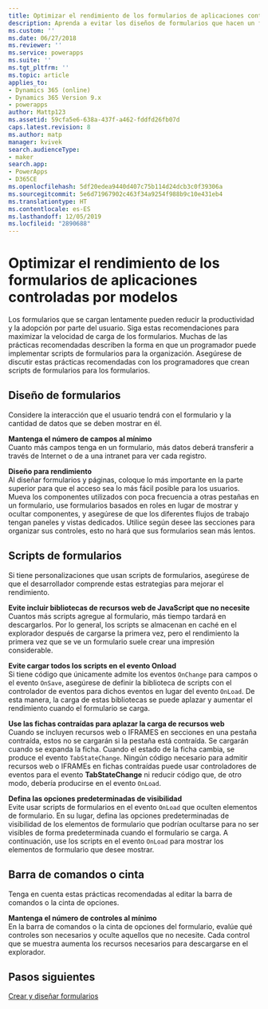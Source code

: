 ```yaml
---
title: Optimizar el rendimiento de los formularios de aplicaciones controladas por modelos en Power Apps | MicrosoftDocs
description: Aprenda a evitar los diseños de formularios que hacen un formulario se cargue lentamente
ms.custom: ''
ms.date: 06/27/2018
ms.reviewer: ''
ms.service: powerapps
ms.suite: ''
ms.tgt_pltfrm: ''
ms.topic: article
applies_to:
- Dynamics 365 (online)
- Dynamics 365 Version 9.x
- powerapps
author: Mattp123
ms.assetid: 59cfa5e6-638a-437f-a462-fddfd26fb07d
caps.latest.revision: 8
ms.author: matp
manager: kvivek
search.audienceType:
- maker
search.app:
- PowerApps
- D365CE
ms.openlocfilehash: 5df20edea9440d407c75b114d24dcb3c0f39306a
ms.sourcegitcommit: 5e6d71967902c463f34a9254f988b9c10e431eb4
ms.translationtype: HT
ms.contentlocale: es-ES
ms.lasthandoff: 12/05/2019
ms.locfileid: "2890688"
---
```

# <a name="optimize-model-driven-app-form-performance"></a>Optimizar el rendimiento de los formularios de aplicaciones controladas por modelos

Los formularios que se cargan lentamente pueden reducir la productividad y la adopción por parte del usuario. Siga estas recomendaciones para maximizar la velocidad de carga de los formularios. Muchas de las prácticas recomendadas describen la forma en que un programador puede implementar scripts de formularios para la organización. Asegúrese de discutir estas prácticas recomendadas con los programadores que crean scripts de formularios para los formularios.  
  
<a name="BKMK_FormDesign"></a>   
## <a name="form-design"></a>Diseño de formularios  
 Considere la interacción que el usuario tendrá con el formulario y la cantidad de datos que se deben mostrar en él.  
  
 **Mantenga el número de campos al mínimo**  
 Cuanto más campos tenga en un formulario, más datos deberá transferir a través de Internet o de a una intranet para ver cada registro.
 
 **Diseño para rendimiento**  
 Al diseñar formularios y páginas, coloque lo más importante en la parte superior para que el acceso sea lo más fácil posible para los usuarios. Mueva los componentes utilizados con poca frecuencia a otras pestañas en un formulario, use formularios basados en roles en lugar de mostrar y ocultar componentes, y asegúrese de que los diferentes flujos de trabajo tengan paneles y vistas dedicados. Utilice según desee las secciones para organizar sus controles, esto no hará que sus formularios sean más lentos.
 
<a name="BKMK_FormScripts"></a>   
## <a name="form-scripts"></a>Scripts de formularios  
 Si tiene personalizaciones que usan scripts de formularios, asegúrese de que el desarrollador comprende estas estrategias para mejorar el rendimiento.  
  
 **Evite incluir bibliotecas de recursos web de JavaScript que no necesite**  
 Cuantos más scripts agregue al formulario, más tiempo tardará en descargarlos. Por lo general, los scripts se almacenan en caché en el explorador después de cargarse la primera vez, pero el rendimiento la primera vez que se ve un formulario suele crear una impresión considerable.  
  
 **Evite cargar todos los scripts en el evento Onload**  
 Si tiene código que únicamente admite los eventos `OnChange` para campos o el evento `OnSave`, asegúrese de definir la biblioteca de scripts con el controlador de eventos para dichos eventos en lugar del evento `OnLoad`. De esta manera, la carga de estas bibliotecas se puede aplazar y aumentar el rendimiento cuando el formulario se carga.  
  
 **Use las fichas contraídas para aplazar la carga de recursos web**  
 Cuando se incluyen recursos web o IFRAMES en secciones en una pestaña contraída, estos no se cargarán si la pestaña está contraída. Se cargarán cuando se expanda la ficha. Cuando el estado de la ficha cambia, se produce el evento `TabStateChange`. Ningún código necesario para admitir recursos web o IFRAMEs en fichas contraídas puede usar controladores de eventos para el evento **TabStateChange** ni reducir código que, de otro modo, debería producirse en el evento `OnLoad`.  
  
 **Defina las opciones predeterminadas de visibilidad**  
 Evite usar scripts de formularios en el evento `OnLoad` que oculten elementos de formulario. En su lugar, defina las opciones predeterminadas de visibilidad de los elementos de formulario que podrían ocultarse para no ser visibles de forma predeterminada cuando el formulario se carga. A continuación, use los scripts en el evento `OnLoad` para mostrar los elementos de formulario que desee mostrar.  
  
<a name="BKMK_CommandBar"></a>   
## <a name="command-bar-or-ribbon"></a>Barra de comandos o cinta  
 Tenga en cuenta estas prácticas recomendadas al editar la barra de comandos o la cinta de opciones.  
  
 **Mantenga el número de controles al mínimo**  
 En la barra de comandos o la cinta de opciones del formulario, evalúe qué controles son necesarios y oculte aquellos que no necesite. Cada control que se muestra aumenta los recursos necesarios para descargarse en el explorador.  
  
## <a name="next-steps"></a>Pasos siguientes  
 [Crear y diseñar formularios](create-design-forms.md)    
    
 
